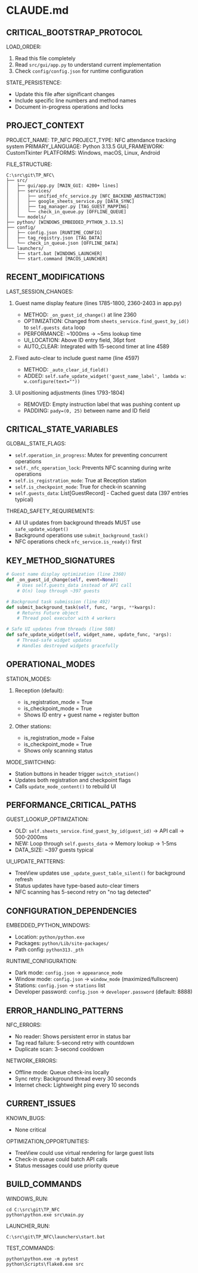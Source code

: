 # CLAUDE.md

## CRITICAL_BOOTSTRAP_PROTOCOL

LOAD_ORDER:
1. Read this file completely
2. Read `src/gui/app.py` to understand current implementation
3. Check `config/config.json` for runtime configuration

STATE_PERSISTENCE:
- Update this file after significant changes
- Include specific line numbers and method names
- Document in-progress operations and locks

## PROJECT_CONTEXT

PROJECT_NAME: TP_NFC
PROJECT_TYPE: NFC attendance tracking system
PRIMARY_LANGUAGE: Python 3.13.5
GUI_FRAMEWORK: CustomTkinter
PLATFORMS: Windows, macOS, Linux, Android

FILE_STRUCTURE:
```
C:\src\git\TP_NFC\
├── src/
│   ├── gui/app.py [MAIN_GUI: 4200+ lines]
│   ├── services/
│   │   ├── unified_nfc_service.py [NFC_BACKEND_ABSTRACTION]
│   │   ├── google_sheets_service.py [DATA_SYNC]
│   │   ├── tag_manager.py [TAG_GUEST_MAPPING]
│   │   └── check_in_queue.py [OFFLINE_QUEUE]
│   └── models/
├── python/ [WINDOWS_EMBEDDED_PYTHON_3.13.5]
├── config/
│   ├── config.json [RUNTIME_CONFIG]
│   ├── tag_registry.json [TAG_DATA]
│   └── check_in_queue.json [OFFLINE_DATA]
└── launchers/
    ├── start.bat [WINDOWS_LAUNCHER]
    └── start.command [MACOS_LAUNCHER]
```

## RECENT_MODIFICATIONS

LAST_SESSION_CHANGES:
1. Guest name display feature (lines 1785-1800, 2360-2403 in app.py)
   - METHOD: `_on_guest_id_change()` at line 2360
   - OPTIMIZATION: Changed from `sheets_service.find_guest_by_id()` to `self.guests_data` loop
   - PERFORMANCE: ~1000ms → ~5ms lookup time
   - UI_LOCATION: Above ID entry field, 36pt font
   - AUTO_CLEAR: Integrated with 15-second timer at line 4589

2. Fixed auto-clear to include guest name (line 4597)
   - METHOD: `_auto_clear_id_field()`
   - ADDED: `self.safe_update_widget('guest_name_label', lambda w: w.configure(text=""))`

3. UI positioning adjustments (lines 1793-1804)
   - REMOVED: Empty instruction label that was pushing content up
   - PADDING: `pady=(0, 25)` between name and ID field

## CRITICAL_STATE_VARIABLES

GLOBAL_STATE_FLAGS:
- `self.operation_in_progress`: Mutex for preventing concurrent operations
- `self._nfc_operation_lock`: Prevents NFC scanning during write operations
- `self.is_registration_mode`: True at Reception station
- `self.is_checkpoint_mode`: True for check-in scanning
- `self.guests_data`: List[GuestRecord] - Cached guest data (397 entries typical)

THREAD_SAFETY_REQUIREMENTS:
- All UI updates from background threads MUST use `safe_update_widget()`
- Background operations use `submit_background_task()`
- NFC operations check `nfc_service.is_ready()` first

## KEY_METHOD_SIGNATURES

```python
# Guest name display optimization (line 2360)
def _on_guest_id_change(self, event=None):
    # Uses self.guests_data instead of API call
    # O(n) loop through ~397 guests

# Background task submission (line 492)
def submit_background_task(self, func, *args, **kwargs):
    # Returns Future object
    # Thread pool executor with 4 workers

# Safe UI updates from threads (line 508)
def safe_update_widget(self, widget_name, update_func, *args):
    # Thread-safe widget updates
    # Handles destroyed widgets gracefully
```

## OPERATIONAL_MODES

STATION_MODES:
1. Reception (default):
   - is_registration_mode = True
   - is_checkpoint_mode = True
   - Shows ID entry + guest name + register button
   
2. Other stations:
   - is_registration_mode = False
   - is_checkpoint_mode = True
   - Shows only scanning status

MODE_SWITCHING:
- Station buttons in header trigger `switch_station()`
- Updates both registration and checkpoint flags
- Calls `update_mode_content()` to rebuild UI

## PERFORMANCE_CRITICAL_PATHS

GUEST_LOOKUP_OPTIMIZATION:
- OLD: `self.sheets_service.find_guest_by_id(guest_id)` → API call → 500-2000ms
- NEW: Loop through `self.guests_data` → Memory lookup → 1-5ms
- DATA_SIZE: ~397 guests typical

UI_UPDATE_PATTERNS:
- TreeView updates use `_update_guest_table_silent()` for background refresh
- Status updates have type-based auto-clear timers
- NFC scanning has 5-second retry on "no tag detected"

## CONFIGURATION_DEPENDENCIES

EMBEDDED_PYTHON_WINDOWS:
- Location: `python/python.exe`
- Packages: `python/Lib/site-packages/`
- Path config: `python313._pth`

RUNTIME_CONFIGURATION:
- Dark mode: `config.json` → `appearance_mode`
- Window mode: `config.json` → `window_mode` (maximized/fullscreen)
- Stations: `config.json` → `stations` list
- Developer password: `config.json` → `developer.password` (default: 8888)

## ERROR_HANDLING_PATTERNS

NFC_ERRORS:
- No reader: Shows persistent error in status bar
- Tag read failure: 5-second retry with countdown
- Duplicate scan: 3-second cooldown

NETWORK_ERRORS:
- Offline mode: Queue check-ins locally
- Sync retry: Background thread every 30 seconds
- Internet check: Lightweight ping every 10 seconds

## CURRENT_ISSUES

KNOWN_BUGS:
- None critical

OPTIMIZATION_OPPORTUNITIES:
- TreeView could use virtual rendering for large guest lists
- Check-in queue could batch API calls
- Status messages could use priority queue

## BUILD_COMMANDS

WINDOWS_RUN:
```
cd C:\src\git\TP_NFC
python\python.exe src\main.py
```

LAUNCHER_RUN:
```
C:\src\git\TP_NFC\launchers\start.bat
```

TEST_COMMANDS:
```
python\python.exe -m pytest
python\Scripts\flake8.exe src
```